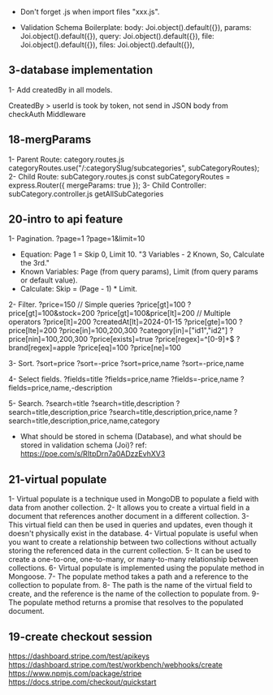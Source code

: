 - Don't forget .js when import files "xxx.js".
<!-- ====================================================================== -->
- Validation Schema Boilerplate: 
body: Joi.object().default({}),
params: Joi.object().default({}),
query: Joi.object().default({}),
file: Joi.object().default({}),
files: Joi.object().default({}),
<!-- ====================================================================== -->
## 3-database implementation
1- Add createdBy in all models.

CreatedBy > userId is took by token, not send in JSON body
from checkAuth Middleware
<!-- ====================================================================== -->
## 18-mergParams
1- Parent Route: category.routes.js
categoryRoutes.use("/:categorySlug/subcategories", subCategoryRoutes);
2- Child Route: subCategory.routes.js
const subCategoryRoutes = express.Router({ mergeParams: true });
3- Child Controller: subCategory.controller.js
getAllSubCategories
<!-- ====================================================================== -->
## 20-intro to api feature
1- Pagination.
    ?page=1
    ?page=1&limit=10

- Equation: Page 1 = Skip 0, Limit 10. "3 Variables - 2 Known, So, Calculate the 3rd."
- Known Variables: Page (from query params), Limit (from query params or default value).
- Calculate: Skip = (Page - 1) * Limit.

2- Filter.
    ?price=150 // Simple queries
    ?price[gt]=100
    ?price[gt]=100&stock=200
    ?price[gt]=100&price[lt]=200 // Multiple operators
    ?price[lt]=200
    ?createdAt[lt]=2024-01-15
    ?price[gte]=100
    ?price[lte]=200
    ?price[in]=100,200,300
    ?category[in]=["id1","id2"]
    ?price[nin]=100,200,300
    ?price[exists]=true
    ?price[regex]=^[0-9]+$
    ?brand[regex]=apple
    ?price[eq]=100
    ?price[ne]=100

3- Sort.
    ?sort=price
    ?sort=-price
    ?sort=price,name
    ?sort=-price,name

4- Select fields.
    ?fields=title
    ?fields=price,name
    ?fields=-price,name
    ?fields=price,name,-description

5- Search.
    ?search=title
    ?search=title,description
    ?search=title,description,price
    ?search=title,description,price,name
    ?search=title,description,price,name,category
<!-- ====================================================================== -->
- What should be stored in schema (Database), and what should be stored in validation schema (Joi)?
ref: https://poe.com/s/RItpDrn7a0ADzzEvhXV3
<!-- ====================================================================== -->
## 21-virtual populate
1- Virtual populate is a technique used in MongoDB to populate a field with data from another collection.
2- It allows you to create a virtual field in a document that references another document in a different collection.
3- This virtual field can then be used in queries and updates, even though it doesn't physically exist in the database.
4- Virtual populate is useful when you want to create a relationship between two collections without actually storing the referenced data in the current collection.
5- It can be used to create a one-to-one, one-to-many, or many-to-many relationship between collections.
6- Virtual populate is implemented using the populate method in Mongoose.
7- The populate method takes a path and a reference to the collection to populate from.
8- The path is the name of the virtual field to create, and the reference is the name of the collection to populate from.
9- The populate method returns a promise that resolves to the populated document.
<!-- ====================================================================== -->
## 19-create checkout session
https://dashboard.stripe.com/test/apikeys
https://dashboard.stripe.com/test/workbench/webhooks/create
https://www.npmjs.com/package/stripe
https://docs.stripe.com/checkout/quickstart
<!-- ====================================================================== -->
